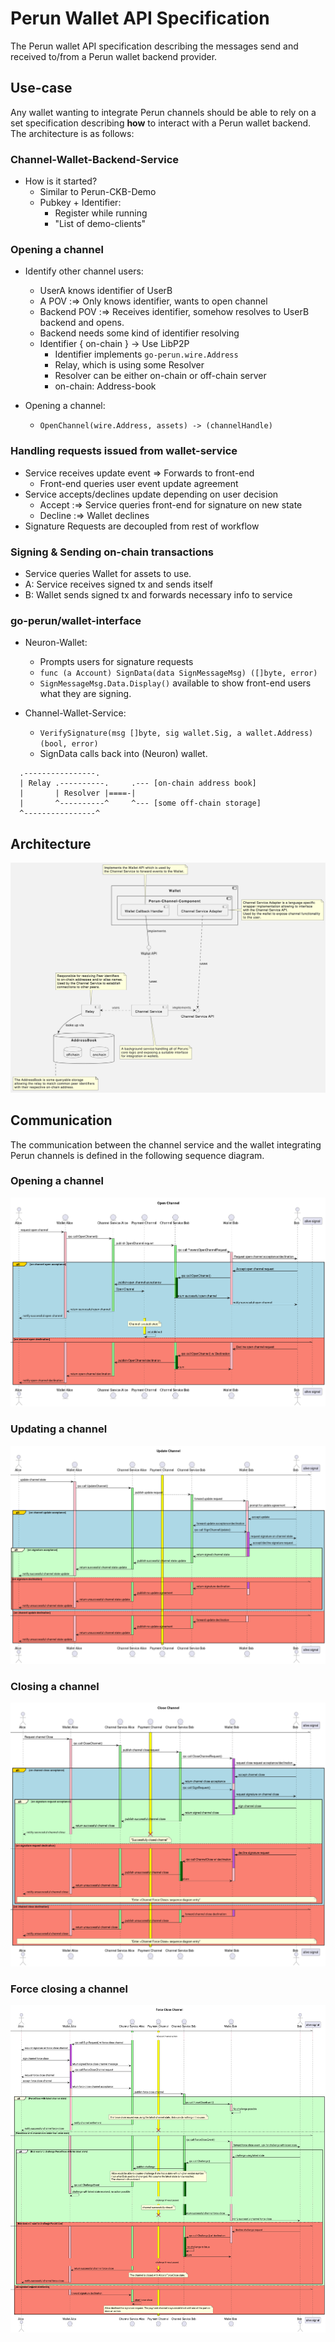 # Perun Wallet API Specification

The Perun wallet API specification describing the messages send and received
to/from a Perun wallet backend provider.

## Use-case

Any wallet wanting to integrate Perun channels should be able to rely on a
set specification describing **how** to interact with a Perun wallet backend.
The architecture is as follows:

### Channel-Wallet-Backend-Service
* How is it started?
  * Similar to Perun-CKB-Demo
  * Pubkey + Identifier:
    * Register while running
    * "List of demo-clients"

### Opening a channel
* Identify other channel users:
  * UserA knows identifier of UserB
  * A POV :=> Only knows identifier, wants to open channel
  * Backend POV :=> Receives identifier, somehow resolves to UserB
                    backend and opens.
  - Backend needs some kind of identifier resolving
  - Identifier { on-chain } -> Use LibP2P
    - Identifier implements `go-perun.wire.Address`
    - Relay, which is using some Resolver
    - Resolver can be either on-chain or off-chain server
    - on-chain: Address-book

* Opening a channel:
  * `OpenChannel(wire.Address, assets) -> (channelHandle)`

### Handling requests issued from wallet-service
* Service receives update event => Forwards to front-end
  - Front-end queries user event update agreement
* Service accepts/declines update depending on user decision
  - Accept :=> Service queries front-end for signature on new state
  - Decline :=> Wallet declines
* Signature Requests are decoupled from rest of workflow

### Signing & Sending on-chain transactions
* Service queries Wallet for assets to use.
* A: Service receives signed tx and sends itself
* B: Wallet sends signed tx and forwards necessary info to service

### go-perun/wallet-interface
* Neuron-Wallet:
  * Prompts users for signature requests
  * `func (a Account) SignData(data SignMessageMsg) ([]byte, error)`
  * `SignMessageMsg.Data.Display()` available to show front-end users what they are signing.

* Channel-Wallet-Service:
  * `VerifySignature(msg []byte, sig wallet.Sig, a wallet.Address) (bool, error)`
  * SignData calls back into (Neuron) wallet.

```
  .----------------.
  | Relay .----------.     .--- [on-chain address book]
  |       | Resolver |====-|
  |       ^----------^     ^--- [some off-chain storage]
  ^----------------^
```

## Architecture

![architecture](./resources/spec-architecture.jpg)

## Communication

The communication between the channel service and the wallet integrating Perun
channels is defined in the following sequence diagram.

### Opening a channel
![open](./resources/sequence-open.png)

### Updating a channel
![update](./resources/sequence-update.png)

### Closing a channel
![close](./resources/sequence-close.png)

### Force closing a channel
![force-close](./resources/sequence-force-close.png)
